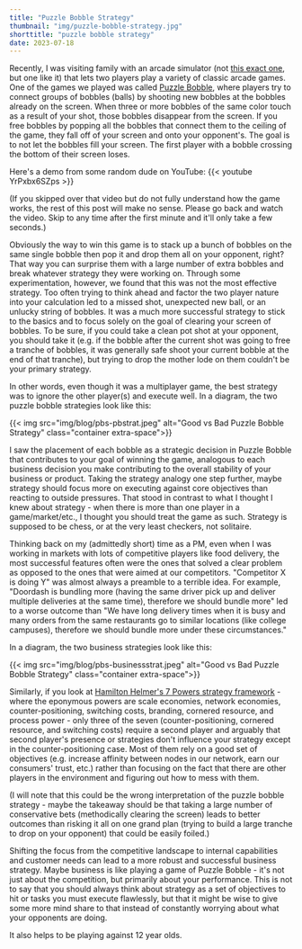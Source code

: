 ```yaml
---
title: "Puzzle Bobble Strategy"
thumbnail: "img/puzzle-bobble-strategy.jpg"
shorttitle: "puzzle bobble strategy"
date: 2023-07-18
---
```

Recently, I was visiting family with an arcade simulator (not [this exact one](https://a.co/d/hJeHHxd), but one like it) that lets two players play a variety of classic arcade games. One of the games we played was called [Puzzle Bobble](https://en.wikipedia.org/wiki/Puzzle_Bobble), where players try to connect groups of bobbles (balls) by shooting new bobbles at the bobbles already on the screen. When three or more bobbles of the same color touch as a result of your shot, those bobbles disappear from the screen. If you free bobbles by popping all the bobbles that connect them to the ceiling of the game, they fall off of your screen and onto your opponent's. The goal is to not let the bobbles fill your screen. The first player with a bobble crossing the bottom of their screen loses.

<!--more-->

Here's a demo from some random dude on YouTube:
{{< youtube YrPxbx6SZps >}}

(If you skipped over that video but do not fully understand how the game works, the rest of this post will make no sense. Please go back and watch the video. Skip to any time after the first minute and it'll only take a few seconds.)

Obviously the way to win this game is to stack up a bunch of bobbles on the same single bobble then pop it and drop them all on your opponent, right? That way you can surprise them with a large number of extra bobbles and break whatever strategy they were working on. Through some experimentation, however, we found that this was not the most effective strategy. Too often trying to think ahead and factor the two player nature into your calculation led to a missed shot, unexpected new ball, or an unlucky string of bobbles. It was a much more successful strategy to stick to the basics and to focus solely on the goal of clearing your screen of bobbles. To be sure, if you could take a clean pot shot at your opponent, you should take it (e.g. if the bobble after the current shot was going to free a tranche of bobbles, it was generally safe shoot your current bobble at the end of that tranche), but trying to drop the mother lode on them couldn't be your primary strategy.

In other words, even though it was a multiplayer game, the best strategy was to ignore the other player(s) and execute well. In a diagram, the two puzzle bobble strategies look like this:

{{< img src="img/blog/pbs-pbstrat.jpeg" alt="Good vs Bad Puzzle Bobble Strategy" class="container extra-space">}}

I saw the placement of each bobble as a strategic decision in Puzzle Bobble that contributes to your goal of winning the game, analogous to each business decision you make contributing to the overall stability of your business or product. Taking the strategy analogy one step further, maybe strategy should focus more on executing against core objectives than reacting to outside pressures. That stood in contrast to what I thought I knew about strategy - when there is more than one player in a game/market/etc., I thought you should treat the game as such. Strategy is supposed to be chess, or at the very least checkers, not solitaire.

Thinking back on my (admittedly short) time as a PM, even when I was working in markets with lots of competitive players like food delivery, the most successful features often were the ones that solved a clear problem as opposed to the ones that were aimed at our competitors. "Competitor X is doing Y" was almost always a preamble to a terrible idea. For example, "Doordash is bundling more (having the same driver pick up and deliver multiple deliveries at the same time), therefore we should bundle more" led to a worse outcome than "We have long delivery times when it is busy and many orders from the same restaurants go to similar locations (like college campuses), therefore we should bundle more under these circumstances."

In a diagram, the two business strategies look like this:

{{< img src="img/blog/pbs-businessstrat.jpeg" alt="Good vs Bad Puzzle Bobble Strategy" class="container extra-space">}}

Similarly, if you look at [Hamilton Helmer's 7 Powers strategy framework](https://7powers.com/) - where the eponymous powers are scale economies, network economies, counter-positioning, switching costs, branding, cornered resource, and process power - only three of the seven (counter-positioning, cornered resource, and switching costs) require a second player and arguably that second player's presence or strategies don't influence your strategy except in the counter-positioning case. Most of them rely on a good set of objectives (e.g. increase affinity between nodes in our network, earn our consumers' trust, etc.) rather than focusing on the fact that there are other players in the environment and figuring out how to mess with them.

(I will note that this could be the wrong interpretation of the puzzle bobble strategy - maybe the takeaway should be that taking a large number of conservative bets (methodically clearing the screen) leads to better outcomes than risking it all on one grand plan (trying to build a large tranche to drop on your opponent) that could be easily foiled.)

Shifting the focus from the competitive landscape to internal capabilities and customer needs can lead to a more robust and successful business strategy. Maybe business is like playing a game of Puzzle Bobble - it's not just about the competition, but primarily about your performance. This is not to say that you should always think about strategy as a set of objectives to hit or tasks you must execute flawlessly, but that it might be wise to give some more mind share to that instead of constantly worrying about what your opponents are doing.

It also helps to be playing against 12 year olds.